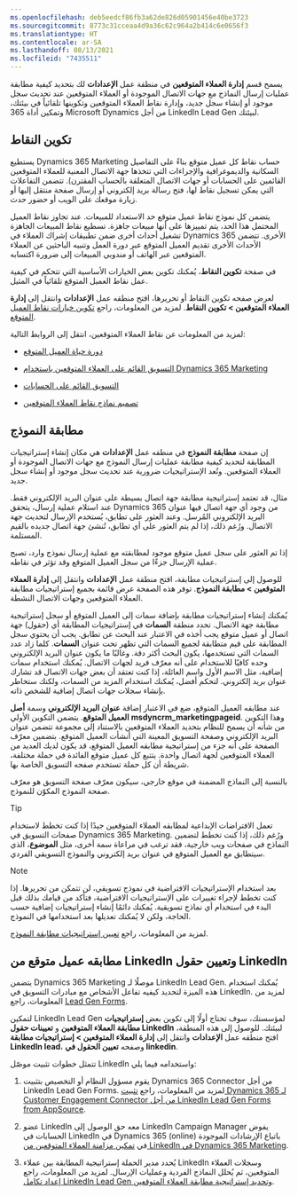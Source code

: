 ```yaml
---
ms.openlocfilehash: deb5eedcf86fb3a62de826d05901456e40be3723
ms.sourcegitcommit: 8773c31cceaa4d9a36c62c964a2b414c6e0656f3
ms.translationtype: HT
ms.contentlocale: ar-SA
ms.lasthandoff: 08/13/2021
ms.locfileid: "7435511"
---
```

يسمح قسم **إدارة العملاء المتوقعين** في منطقة عمل **الإعدادات** لك بتحديد كيفية مطابقة عمليات إرسال النماذج مع جهات الاتصال الموجودة أو العملاء المتوقعين عند تحديث سجل موجود أو إنشاء سجل جديد، وإدارة نقاط العملاء المتوقعين وتكوينها تلقائياً في بيئتك، وتمكين أداة 365 Microsoft Dynamics من أجل LinkedIn Lead Gen لبيئتك. 

## <a name="scoring-configuration"></a>تكوين النقاط  

يستطيع Dynamics 365 Marketing حساب نقاط كل عميل متوقع بناءً على التفاصيل السكانية والديموغرافية والإجراءات التي تتخذها جهة الاتصال المعنية للعملاء المتوقعين القائمين على الحسابات أو جهات الاتصال المتعلقة بالحساب المقترن). تتضمن التفاعلات التي يمكن تسجيل نقاط لها، فتح رسالة بريد إلكتروني أو إرسال صفحة منتقل إليها أو زيارة موقعك على الويب أو حضور حدث.

يتضمن كل نموذج نقاط عميل متوقع حد الاستعداد للمبيعات. عند تجاوز نقاط العميل المحتمل هذا الحد، يتم تمييزها على أنها مبيعات جاهزة. تسطيع نقاط المبيعات الجاهزة تشغيل أحداث أخرى ضمن تطبيقات إشراك العملاء في Dynamics 365‬ الأخرى. تتضمن الأحداث الأخرى تقديم العميل المتوقع عبر دورة العمل وتنبيه الباحثين عن العملاء المتوقعين عبر الهاتف أو مندوبي المبيعات إلى ضرورة اكتسابه.‬

في صفحة **تكوين النقاط**، يُمكنك تكوين بعض الخيارات الأساسية التي تتحكم في كيفية عمل نقاط العميل المتوقع تلقائياً في المثيل.

لعرض صفحه تكوين النقاط أو تحريرها، افتح منطقه عمل **الإعدادات** وانتقل إلى **إدارة العملاء المتوقعين > تكوين النقاط**.
لمزيد من المعلومات، راجع [تكوين خيارات نقاط العميل المتوقع](/dynamics365/marketing/mkt-settings-lead-score-options?azure-portal=true).

لمزيد من المعلومات عن نقاط العملاء المتوقعين، انتقل إلى الروابط التالية:

-   [دورة حياة العميل المتوقع](/dynamics365/marketing/lead-lifecycle?azure-portal=true)

-   [التسويق القائم على العملاء المتوقعين باستخدام Dynamics 365 Marketing](/dynamics365/marketing/market-to-leads?azure-portal=true)

-   [التسويق القائم على الحسابات](/dynamics365/marketing/account-based-marketing?azure-portal=true])

-   [تصميم نماذج نقاط العملاء المتوقعين](/dynamics365/marketing/score-manage-leads?azure-portal=true)

## <a name="form-matching"></a>مطابقة النموذج

إن صفحة **مطابقة النموذج** في منطقه عمل **الإعدادات** هي مكان إنشاء إستراتيجيات المطابقة لتحديد كيفية مطابقة عمليات إرسال النموذج مع جهات الاتصال الموجودة أو العملاء المتوقعين. وتُعد الإستراتيجيات ضرورية عند تحديث سجل موجود أو إنشاء سجل جديد.

مثال، قد تعتمد إستراتيجية مطابقة جهة اتصال بسيطة على عنوان البريد الإلكتروني فقط. عند استلام عملية إرسال، يتحقق Dynamics 365 من وجود أي جهة اتصال فيها عنوان البريد الإلكتروني المُرسل. وعند العثور على تطابق، يُستخدم الإرسال لتحديث جهة الاتصال. ورُغم ذلك، إذا لم يتم العثور على أي تطابق، تُنشئ جهة اتصال جديده بالقيم المستلمة.

إذا تم العثور على سجل عميل متوقع موجود لمطابقته مع عملية إرسال نموذج وارد، تصبح عملية الإرسال جزءًا من سجل العميل المتوقع وقد تؤثر في نقاطه.

للوصول إلى إستراتيجيات مطابقة، افتح منطقة عمل **الإعدادات** وانتقل إلى **إدارة العملاء المتوقعين > مطابقة النموذج**. توفر هذه الصفحة عرض قائمة بجميع إستراتيجيات مطابقة العملاء المتوقعين وجهات الاتصال النشطة.

يُمكنك إنشاء إستراتيجيات مطابقة بإضافة سمات إلى العميل المتوقع أو سجل إستراتيجية مطابقة جهة الاتصال. تحدد منطقة **السمات** في إستراتيجيات المطابقة أي (حقول) جهة اتصال أو عميل متوقع يجب أخذه في الاعتبار عند البحث عن تطابق. يجب أن يحتوي سجل المطابقة على قيم متطابقة لجميع السمات التي تظهر تحت عنوان **السمات**. كلما زاد عدد السمات التي تستخدمها، يكون البحث أكثر دقة. وغالبًا ما يكون عنوان البريد الإلكتروني وحده كافيًا للاستخدام على أنه معرّف فريد لجهات الاتصال. يُمكنك استخدام سمات إضافية، مثل الاسم الأول واسم العائلة، إذا كنت تعتقد أن بعض جهات الاتصال قد تشارك عنوان بريد إلكتروني. لتحكم أفضل، يُمكنك استخدام المزيد من السمات، ولكنك ستخاطر بإنشاء سجلات جهات اتصال إضافية للشخص ذاته.

عند مطابقه العميل المتوقع، ضع في الاعتبار إضافة **عنوان البريد الإلكتروني** وسمة **أصل العميل المتوقع**. يتضمن التكوين الأولي **msdyncrm_marketingpageid**.
وهذا التكوين من شأنه أن يسمح للنظام بتحديد العملاء المتوقعين بالاستناد إلى مجموعة تتضمن عنوان البريد الإلكتروني وصفحة التسويق المعينة التي أنشأت العميل المتوقع. بتضمين معرّف الصفحة على أنه جزء من إستراتيجية مطابقه العميل المتوقع، قد يكون لديك العديد من العملاء المتوقعين لجهة اتصال واحدة. يتتبع كل عميل متوقع الفائدة في حملة مختلفة، شريطة أن كل حملة تستخدم صفحه التسويق الخاصة بها.

بالنسبة إلى النماذج المضمنة في موقع خارجي، سيكون معرّف صفحة التسويق هو معرّف صفحة النموذج المكوّن للنموذج.

> [!TIP]
> تعمل الافتراضات الإبداعية لمطابقه العملاء المتوقعين جيدًا إذا كنت تخطط لاستخدام صفحات التسويق في Dynamics 365 Marketing. ورُغم ذلك، إذا كنت تخطط لتضمين النماذج في صفحات ويب خارجية، فقد ترغب في مراعاة سمة أخرى، مثل **الموضوع**، الذي سيتطابق مع العميل المتوقع في عنوان بريد إلكتروني والنموذج التسويقي الفردي. 

> [!NOTE]
> بعد استخدام الإستراتيجيات الافتراضية في نموذج تسويقي، لن تتمكن من تحريرها. إذا كنت تخطط لإجراء تغييرات على الإستراتيجيات الافتراضية، فتأكد من قيامك بذلك قبل البدء في استخدام أي نماذج تسويقية.
يُمكنك دائمًا إنشاء إستراتيجيات إضافية حسب الحاجة، ولكن لا يُمكنك تعديلها بعد استخدامها في النموذج.

لمزيد من المعلومات، راجع [تعيين إستراتيجيات مطابقة النموذج](/dynamics365/marketing/mkt-settings-matching?azure-portal=true).

## <a name="linkedin-lead-matching-and-linkedin-field-mapping"></a>مطابقه عميل متوقع من LinkedIn وتعيين حقول LinkedIn 

يتضمن Dynamics 365 Marketing موصلًا لـ LinkedIn Lead Gen. يُمكنك استخدام هذه الميزة لتحديد كيفيه تفاعل الأشخاص مع مبادرات التسويق في LinkedIn. لمزيد من المعلومات، راجع [Lead Gen Forms](https://business.linkedin.com/marketing-solutions/native-advertising/lead-gen-ads?azure-portal=true).

لتمكين LinkedIn Lead Gen لمؤسستك، سوف تحتاج أولًا إلى تكوين بعض **إستراتيجيات مطابقة العملاء المتوقعين** و **تعيينات حقول LinkedIn** لبيئتك. للوصول إلى هذه المنطقة، افتح منطقه عمل **الإعدادات** وانتقل إلى **إدارة العملاء المتوقعين > إستراتيجيات مطابقة LinkedIn lead**، وصفحه **تعيين الحقول في linkedin**.

تتمثل خطوات تثبيت موصّل LinkedIn واستخدامه فيما يلي:

1.  يقوم مسؤول النظام أو التخصيص بتثبيت Dynamics 365 Connector من أجل LinkedIn Lead Gen Forms. لمزيد من المعلومات، راجع [تثبيت Dynamics 365 لـ Customer Engagement Connector من أجل LinkedIn Lead Gen Forms from AppSource](/dynamics365/linkedin/install-linkedin-connector?azure-portal=true).

1.  عضو LinkedIn معه حق الوصول إلى LinkedIn Campaign Manager يفوض الحسابات في LinkedIn في Dynamics 365 (online) باتباع الإرشادات الموجودة في [تمكين مزامنة العملاء المتوقعين من LinkedIn في Dynamics 365 Marketing](/dynamics365/marketing/linkedin-lead-gen-integration#enable-lead-sync-from--to-?azure-portal=true).

1.  يُحدد مدير الحملة إستراتيجية المطابقة بين عملاء LinkedIn وسجلات العملاء المتوقعين، ثم يُحلل النماذج الفردية وعمليات الإرسال. لمزيد من المعلومات، راجع [إعداد تكامل LinkedIn Lead Gen وتحديد إستراتيجية مطابقة العملاء المتوقعين](/dynamics365/marketing/linkedin-configuration?azure-portal=true).
